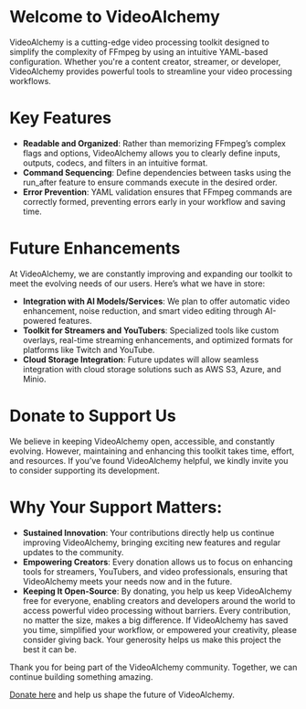# Welcome to VideoAlchemy
VideoAlchemy is a cutting-edge video processing toolkit designed to simplify the complexity of FFmpeg by using an intuitive YAML-based configuration. Whether you're a content creator, streamer, or developer, VideoAlchemy provides powerful tools to streamline your video processing workflows.

# Key Features
- **Readable and Organized**: Rather than memorizing FFmpeg’s complex flags and options, VideoAlchemy allows you to clearly define inputs, outputs, codecs, and filters in an intuitive format.
- **Command Sequencing**: Define dependencies between tasks using the run_after feature to ensure commands execute in the desired order.
- **Error Prevention**: YAML validation ensures that FFmpeg commands are correctly formed, preventing errors early in your workflow and saving time.

# Future Enhancements
At VideoAlchemy, we are constantly improving and expanding our toolkit to meet the evolving needs of our users. Here’s what we have in store:

- **Integration with AI Models/Services**: We plan to offer automatic video enhancement, noise reduction, and smart video editing through AI-powered features.
- **Toolkit for Streamers and YouTubers**: Specialized tools like custom overlays, real-time streaming enhancements, and optimized formats for platforms like Twitch and YouTube.
- **Cloud Storage Integration**: Future updates will allow seamless integration with cloud storage solutions such as AWS S3, Azure, and Minio.

# Donate to Support Us
We believe in keeping VideoAlchemy open, accessible, and constantly evolving. However, maintaining and enhancing this toolkit takes time, effort, and resources. If you’ve found VideoAlchemy helpful, we kindly invite you to consider supporting its development.

# Why Your Support Matters:

- **Sustained Innovation**: Your contributions directly help us continue improving VideoAlchemy, bringing exciting new features and regular updates to the community.
- **Empowering Creators**: Every donation allows us to focus on enhancing tools for streamers, YouTubers, and video professionals, ensuring that VideoAlchemy meets your needs now and in the future.
- **Keeping It Open-Source**: By donating, you help us keep VideoAlchemy free for everyone, enabling creators and developers around the world to access powerful video processing without barriers.
Every contribution, no matter the size, makes a big difference. If VideoAlchemy has saved you time, simplified your workflow, or empowered your creativity, please consider giving back. Your generosity helps us make this project the best it can be.

Thank you for being part of the VideoAlchemy community. Together, we can continue building something amazing.

[Donate here](donate.md) and help us shape the future of VideoAlchemy.


